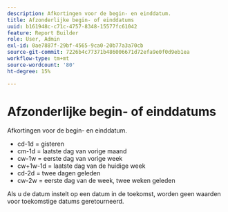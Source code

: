 ```yaml
---
description: Afkortingen voor de begin- en einddatum.
title: Afzonderlijke begin- of einddatums
uuid: b161948c-c71c-4757-8348-15577fc61042
feature: Report Builder
role: User, Admin
exl-id: 0ae7887f-29bf-4565-9ca0-20b77a3a70cb
source-git-commit: 7226b4c77371b486006671d72efa9e0f0d9eb1ea
workflow-type: tm+mt
source-wordcount: '80'
ht-degree: 15%

---
```


# Afzonderlijke begin- of einddatums

Afkortingen voor de begin- en einddatum.

* cd-1d = gisteren
* cm-1d = laatste dag van vorige maand
* cw-1w = eerste dag van vorige week
* cw+1w-1d = laatste dag van de huidige week
* cd-2d = twee dagen geleden
* cw-2w = eerste dag van de week, twee weken geleden

Als u de datum instelt op een datum in de toekomst, worden geen waarden voor toekomstige datums geretourneerd.
